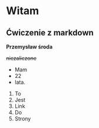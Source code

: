 # Witam
## Ćwiczenie z markdown 
**Przemysław środa**

~~niezaliczone~~

* Mam
* 22
* lata.

1. To
2. Jest
  1. Link
3. Do
  1. Strony 

